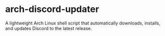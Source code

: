 # arch-discord-updater
A lightweight Arch Linux shell script that automatically downloads, installs, and updates Discord to the latest release.
